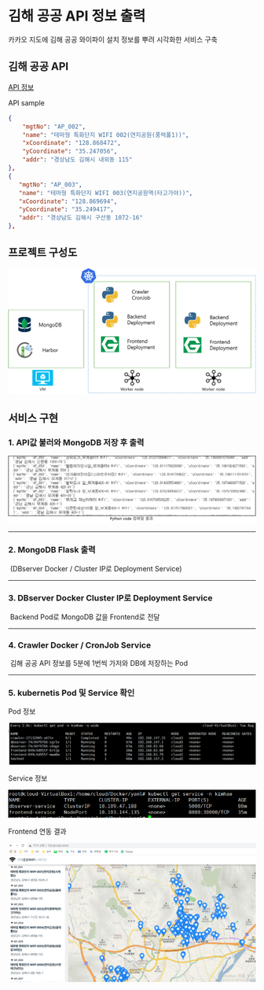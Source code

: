 # 김해 공공 API 정보 출력

카카오 지도에 김해 공공 와이파이 설치 정보를 뿌려 시각화한 서비스 구축

## 김해 공공 API 

[API 정보](https://smartcity.gimhae.go.kr/smart_tour/contents/contents.do?ciIdx=843&menuId=992)

API sample

```json
{
    "mgtNo": "AP_002",
    "name": "테마형 특화단지 WIFI 002(연지공원(풍력폴1))",
    "xCoordinate": "128.868472",
    "yCoordinate": "35.247056",
    "addr": "경상남도 김해시 내외동 115"
},
{
   "mgtNo": "AP_003",
   "name": "테마형 특화단지 WIFI 003(연지공원역(타고가야))",
   "xCoordinate": "128.869694",
   "yCoordinate": "35.249417",
   "addr": "경상남도 김해시 구산동 1072-16"
},
```



## 프로젝트 구성도

![](https://raw.githubusercontent.com/kkparkclouflake/kimhae-public-api-frontend/main/image/system.png)



##  서비스 구현

### 1. API값 불러와 MongoDB 저장 후 출력


![](https://raw.githubusercontent.com/kkparkclouflake/kimhae-public-api-frontend/main/image/crawler.png)

---

### 2. MongoDB Flask 출력

​		(DBserver Docker / Cluster IP로 Deployment Service)

---

### 3. DBserver Docker Cluster IP로 Deployment Service

​		Backend Pod로 MongoDB 값을 Frontend로 전달

---

### 4. Crawler Docker / CronJob Service

​		김해 공공 API 정보를 5분에 1번씩 가저와 DB에 저장하는 Pod

---

### 5. kubernetis Pod 및 Service 확인

Pod 정보

![](https://raw.githubusercontent.com/kkparkclouflake/kimhae-public-api-frontend/main/image/getpod.png)

Service 정보

![](https://raw.githubusercontent.com/kkparkclouflake/kimhae-public-api-frontend/main/image/getservice.png)

Frontend 연동 결과

![](https://raw.githubusercontent.com/kkparkclouflake/kimhae-public-api-frontend/main/image/result.png)
